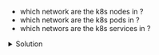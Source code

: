 
* which network are the k8s nodes in ?  
* which network are the k8s pods in ? 
* which networs are the k8s services in ?

<details>
  <summary>Solution</summary>
    <pre><code>    
        kubectl get nodes -owide
        ip addr 
    </code></pre>
    <pre><code>    
        kubectl get pods -owide
    </code></pre>
    <pre><code>    
        kubectl get nodes -owide
    </code></pre>
</details>